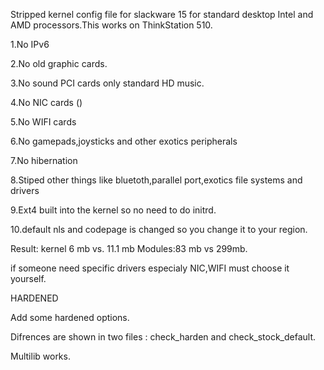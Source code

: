 Stripped kernel  config file for slackware 15 for standard desktop Intel and AMD processors.This works on ThinkStation 510.

  1.No IPv6
  
  2.No old graphic cards.
  
  3.No sound PCI cards only standard HD music.
  
  4.No NIC cards ()
  
  5.No WIFI cards
  
  6.No gamepads,joysticks and other exotics peripherals
  
  7.No hibernation
  
  8.Stiped other things like bluetoth,parallel port,exotics file systems and drivers
  
  9.Ext4 built into the kernel so no need to do initrd.
  
  10.default nls and codepage  is changed so you change it to your region.

Result: kernel 6 mb vs. 11.1 mb   Modules:83 mb vs 299mb.

  if someone need specific drivers especialy NIC,WIFI must choose it yourself.


  HARDENED

  Add some hardened options. 

  Difrences are shown in two files : check_harden and check_stock_default.

  Multilib works.
